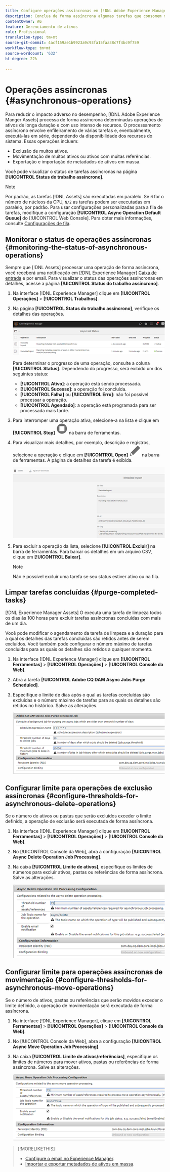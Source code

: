 ```yaml
---
title: Configure operações assíncronas em [!DNL Adobe Experience Manager].
description: Conclua de forma assíncrona algumas tarefas que consomem muitos recursos para otimizar o desempenho em [!DNL Experience Manager Assets].
contentOwner: AG
feature: Gerenciamento de ativos
role: Profissional
translation-type: tm+mt
source-git-commit: 4acf159ae1b9923a9c93fa15faa38c7f4bc9f759
workflow-type: tm+mt
source-wordcount: '632'
ht-degree: 22%

---
```



# Operações assíncronas {#asynchronous-operations}

Para reduzir o impacto adverso no desempenho, [!DNL Adobe Experience Manger Assets] processa de forma assíncrona determinadas operações de ativos de longa duração e com uso intenso de recursos. O processamento assíncrono envolve enfileiramento de várias tarefas e, eventualmente, executá-las em série, dependendo da disponibilidade dos recursos do sistema. Essas operações incluem:

* Exclusão de muitos ativos.
* Movimentação de muitos ativos ou ativos com muitas referências.
* Exportação e importação de metadados de ativos em massa.

Você pode visualizar o status de tarefas assíncronas na página **[!UICONTROL Status do trabalho assíncrono]**.

>[!NOTE]
>
>Por padrão, as tarefas [!DNL Assets] são executadas em paralelo. Se `N` for o número de núcleos da CPU, `N/2` as tarefas podem ser executadas em paralelo, por padrão. Para usar configurações personalizadas para a fila de tarefas, modifique a configuração **[!UICONTROL Async Operation Default Queue]** do [!UICONTROL Web Console]. Para obter mais informações, consulte [Configurações de fila](https://sling.apache.org/documentation/bundles/apache-sling-eventing-and-job-handling.html#queue-configurations).

## Monitorar o status de operações assíncronas {#monitoring-the-status-of-asynchronous-operations}

Sempre que [!DNL Assets] processar uma operação de forma assíncrona, você receberá uma notificação em [!DNL Experience Manager] [Caixa de entrada](/help/sites-authoring/inbox.md) e por email. Para visualizar o status das operações assíncronas em detalhes, acesse a página **[!UICONTROL Status do trabalho assíncrono]**.

1. Na interface [!DNL Experience Manager] clique em **[!UICONTROL Operações]** > **[!UICONTROL Trabalhos]**.

1. Na página **[!UICONTROL Status do trabalho assíncrono]**, verifique os detalhes das operações.

   ![Status e detalhes de operações assíncronas](assets/job_status.png)

   Para determinar o progresso de uma operação, consulte a coluna **[!UICONTROL Status]**. Dependendo do progresso, será exibido um dos seguintes status:

   * **[!UICONTROL Ativo]**: a operação está sendo processada.
   * **[!UICONTROL Sucesso]**: a operação foi concluída.
   * **[!UICONTROL Falha]** ou **[!UICONTROL Erro]**: não foi possível processar a operação.
   * **[!UICONTROL Agendado]**: a operação está programada para ser processada mais tarde.

1. Para interromper uma operação ativa, selecione-a na lista e clique em **[!UICONTROL Stop]** ![stop icon](assets/do-not-localize/stop_icon.svg) na barra de ferramentas.

1. Para visualizar mais detalhes, por exemplo, descrição e registros, selecione a operação e clique em **[!UICONTROL Open]** ![open_icon](assets/do-not-localize/edit_icon.svg) na barra de ferramentas. A página de detalhes da tarefa é exibida.

   ![Detalhes de uma tarefa de importação de metadados](assets/job_details.png)

1. Para excluir a operação da lista, selecione **[!UICONTROL Excluir]** na barra de ferramentas. Para baixar os detalhes em um arquivo CSV, clique em **[!UICONTROL Baixar]**.

   >[!NOTE]
   >
   >Não é possível excluir uma tarefa se seu status estiver ativo ou na fila.

## Limpar tarefas concluídas {#purge-completed-tasks}

[!DNL Experience Manager Assets] O executa uma tarefa de limpeza todos os dias às 100 horas para excluir tarefas assíncronas concluídas com mais de um dia.

<!-- TBD: Find out from the engineering team and mention the time zone of this 1:00 am task.
-->

Você pode modificar o agendamento da tarefa de limpeza e a duração para a qual os detalhes das tarefas concluídas são retidos antes de serem excluídos. Você também pode configurar o número máximo de tarefas concluídas para as quais os detalhes são retidos a qualquer momento.

1. Na interface [!DNL Experience Manager] clique em **[!UICONTROL Ferramentas]** > **[!UICONTROL Operações]** > **[!UICONTROL Console da Web]**.
1. Abra a tarefa **[!UICONTROL Adobe CQ DAM Async Jobs Purge Scheduled]**.
1. Especifique o limite de dias após o qual as tarefas concluídas são excluídas e o número máximo de tarefas para as quais os detalhes são retidos no histórico. Salve as alterações.

   ![Configuração para agendar a limpeza de tarefas assíncronas](assets/purge_job.png)

## Configurar limite para operações de exclusão assíncronas {#configure-thresholds-for-asynchronous-delete-operations}

Se o número de ativos ou pastas que serão excluídos exceder o limite definido, a operação de exclusão será executada de forma assíncrona.

1. Na interface [!DNL Experience Manager] clique em **[!UICONTROL Ferramentas]** > **[!UICONTROL Operações]** > **[!UICONTROL Console da Web]**.
1. No [!UICONTROL Console da Web], abra a configuração **[!UICONTROL Async Delete Operation Job Processing]**.
1. Na caixa **[!UICONTROL Limite de ativos]**, especifique os limites de números para excluir ativos, pastas ou referências de forma assíncrona. Salve as alterações.

   ![Definir o limite da tarefa para excluir ativos](assets/delete_threshold.png)

## Configurar limite para operações assíncronas de movimentação {#configure-thresholds-for-asynchronous-move-operations}

Se o número de ativos, pastas ou referências que serão movidos exceder o limite definido, a operação de movimentação será executada de forma assíncrona.

1. Na interface [!DNL Experience Manager], clique em **[!UICONTROL Ferramentas]** > **[!UICONTROL Operações]** > **[!UICONTROL Console da Web]**.
1. No [!UICONTROL Console da Web], abra a configuração **[!UICONTROL Async Move Operation Job Processing]**.
1. Na caixa **[!UICONTROL Limite de ativos/referências]**, especifique os limites de números para mover ativos, pastas ou referências de forma assíncrona. Salve as alterações.

   ![Definir o limite da tarefa para mover ativos](assets/move_threshold.png)

>[!MORELIKETHIS]
>
>* [Configure o email no Experience Manager](/help/sites-administering/notification.md).
>* [Importar e exportar metadados de ativos em massa](/help/assets/metadata-import-export.md).

